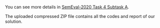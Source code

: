 You can see more details in [SemEval-2020 Task 4 Subtask A](https://competitions.codalab.org/competitions/21080).

The uploaded compressed ZIP file contains all the codes and report of our solution.